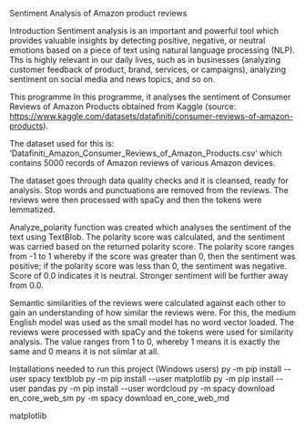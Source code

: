 Sentiment Analysis of Amazon product reviews

Introduction
Sentiment analysis is an important and powerful tool which provides valuable insights by detecting positive, negative, or neutral emotions based on a piece of text using natural language processing (NLP). Ths is highly relevant in our daily lives, such as in businesses (analyzing customer feedback of product, brand, services, or campaigns), analyzing sentiment on social media and news topics, and so on.


This programme
In this programme, it analyses the sentiment of Consumer Reviews of Amazon Products obtained from Kaggle 
(source: https://www.kaggle.com/datasets/datafiniti/consumer-reviews-of-amazon-products). 

The dataset used for this is: ‘Datafiniti_Amazon_Consumer_Reviews_of_Amazon_Products.csv’ which contains 5000 records of Amazon reviews of various Amazon devices. 

The dataset goes through data quality checks and it is cleansed, ready for analysis. Stop words and punctuations are removed from the reviews. The reviews were then processed with spaCy and then the tokens were lemmatized. 

Analyze_polarity function was created which analyses the sentiment of the text using TextBlob. The polarity score was calculated, and the sentiment was carried based on the returned polarity score. The polarity score ranges from -1 to 1 whereby if the score was greater than 0, then the sentiment was positive; if the polarity score was less than 0, the sentiment was negative. Score of 0.0 indicates it is neutral. Stronger sentiment will be further away from 0.0.

Semantic similarities of the reviews were calculated against each other to gain an understanding of how similar the reviews were. For this, the medium English model was used as the small model has no word vector loaded. The reviews were processed with spaCy and the tokens were used for similarity analysis. The value ranges from 1 to 0, whereby 1 means it is exactly the same and 0 means it is not siimlar at all.



Installations needed to run this project (Windows users)
py -m pip install --user spacy textblob
py -m pip install --user matplotlib
py -m pip install --user pandas
py -m pip install --user wordcloud
py -m spacy download en_core_web_sm
py -m spacy download en_core_web_md

matplotlib
